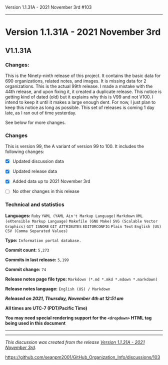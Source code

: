 Version 1.1.31A - 2021 November 3rd #103

***

# Version 1.1.31A - 2021 November 3rd

## V1.1.31A

### Changes:

This is the Ninety-ninth release of this project. It contains the basic data for 690 organizations, <!-- (fork count minus 2) !--> related notes, and images. It is missing data for 2 organizations. This is the actual 99th release. I made a mistake with the 44th release, and upon fixing it, it created a duplicate release. This notice is getting kind of dated (old) but it explains why this is V99 and not V100. I intend to keep it until it makes a large enough dent. For now, I just plan to keep this notice as long as possible. This set of releases is coming 1 day late, as I ran out of time yesterday.

See below for more changes.

### Changes

This is version 99, the A variant of version 99 to 100. It includes the following changes:

- [x] Updated discussion data

- [x] Updated release data

<!--
- [x] Deleted 2 `IGNORE.md` files
!-->

- [x] Added data up to 2021 November 3rd

- [ ] No other changes in this release

<!--
- [x] Added data up to >date<
!-->

<!--
- [x] Deleted 2 `IGNORE.md` files
!-->

<!-- - [x] Updated Git navigation data !-->

### Technical and statistics

**Languages:** `Ruby` `YAML (YAML Ain't Markup Language)` `Markdown` `XML (eXtensible Markup Language)` `Makefile (GNU Make)` `SVG (Scalable Vector Graphics)` `GIT IGNORE` `GIT ATTRIBUTES` `EDITORCONFIG` `Plain Text` `English (US)` `CSV (Comma Separated Values)`

**Type:** `Information portal database.`

**Commit count:** `5,273`

**Commits in last release:** `5,199`

**Commit change:** `74`

**Release notes page file type:** `Markdown (*.md *.mkd *.mdown *.markdown)`

**Release notes language:** `English (US) / Markdown`

***Released on 2021, Thursday, November 4th at 12:51 am***

**All times are UTC-7 (PDT/Pacific Time)**

**You may need special rendering support for the `<dropdown>` HTML tag being used in this document**

***


<hr /><em>This discussion was created from the release <a href='https://github.com/seanpm2001/GitHub_Organization_Info/releases/tag/V1.1.31A'>Version 1.1.31A - 2021 November 3rd</a>.</em> 

https://github.com/seanpm2001/GitHub_Organization_Info/discussions/103
